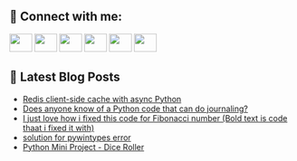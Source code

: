 ## 🔎 Connect with me:
[<img height="32" width="40" src="https://cdn.jsdelivr.net/npm/simple-icons@v5/icons/telegram.svg" />](https://t.me/bullbesh)
[<img height="32" width="40" src="https://cdn.jsdelivr.net/npm/simple-icons@v5/icons/vk.svg" />](https://vk.com/bullbesh)
[<img height="32" width="40" src="https://cdn.jsdelivr.net/npm/simple-icons@v5/icons/twitter.svg" />](https://twitter.com/bullbesh1)
[<img height="32" width="40" src="https://cdn.jsdelivr.net/npm/simple-icons@v5/icons/instagram.svg" />](https://www.instagram.com/bullbesh)
[<img height="32" width="40" src="https://cdn.jsdelivr.net/npm/simple-icons@v5/icons/reddit.svg" />](https://www.reddit.com/user/bullbesh)
[<img height="32" width="40" src="https://cdn.jsdelivr.net/npm/simple-icons@v5/icons/youtube.svg" />](https://www.youtube.com/channel/UCtfjRs6uzgq5mfm8S06WTcg)

## 📕 Latest Blog Posts
<!-- BLOG-POST-LIST:START -->
- [Redis client-side cache with async Python](https://www.reddit.com/r/Python/comments/v14yej/redis_clientside_cache_with_async_python/)
- [Does anyone know of a Python code that can do journaling?](https://www.reddit.com/r/Python/comments/v14ija/does_anyone_know_of_a_python_code_that_can_do/)
- [I just love how i fixed this code for Fibonacci number &lpar;Bold text is code thaat i fixed it with&rpar;](https://www.reddit.com/r/Python/comments/v13l5a/i_just_love_how_i_fixed_this_code_for_fibonacci/)
- [solution for pywintypes error](https://www.reddit.com/r/Python/comments/v13fol/solution_for_pywintypes_error/)
- [Python Mini Project - Dice Roller](https://www.reddit.com/r/Python/comments/v12kcv/python_mini_project_dice_roller/)
<!-- BLOG-POST-LIST:END -->
